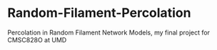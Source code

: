 # Random-Filament-Percolation
Percolation in Random Filament Network Models, my final project for CMSC828O at UMD
